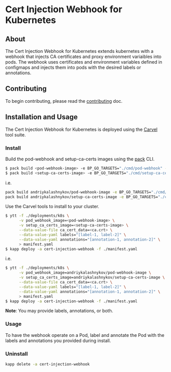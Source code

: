 # Cert Injection Webhook for Kubernetes

## About

The Cert Injection Webhook for Kubernetes extends kubernetes with a webhook that injects
CA certificates and proxy environment variaibles into pods. The webhook uses certificates and
environment variables defined in configmaps and injects them into pods with the desired labels or annotations.

## Contributing

To begin contributing, please read the [contributing](CONTRIBUTING.md) doc.

## Installation and Usage

The Cert Injection Webhook for Kubernetes is deployed using the [Carvel](hhttps://carvel.dev/) tool suite.

### Install

Build the pod-webhook and setup-ca-certs images using the [pack](https://github.com/buildpacks/pack) CLI.

```bash
$ pack build <pod-webhook-image> -e BP_GO_TARGETS="./cmd/pod-webhook" --publish
$ pack build <setup-ca-certs-image> -e BP_GO_TARGETS="./cmd/setup-ca-certs" --publish
```

i.e.

```bash
pack build andriykalashnykov/pod-webhook-image -e BP_GO_TARGETS="./cmd/pod-webhook" --publish --builder paketobuildpacks/builder:base
pack build andriykalashnykov/setup-ca-certs-image -e BP_GO_TARGETS="./cmd/setup-ca-certs" --publish --builder paketobuildpacks/builder:base
```

Use the Carvel tools to install to your cluster.

```bash
$ ytt -f ./deployments/k8s \
      -v pod_webhook_image=<pod-webhook-image> \
      -v setup_ca_certs_image=<setup-ca-certs-image> \
      --data-value-file ca_cert_data=<ca.crt> \
      --data-value-yaml labels="[label-1, label-2]" \
      --data-value-yaml annotations="[annotation-1, annotation-2]" \
      > manifest.yaml
$ kapp deploy -a cert-injection-webhook -f ./manifest.yaml
```

i.e.

```bash
$ ytt -f ./deployments/k8s \
      -v pod_webhook_image=andriykalashnykov/pod-webhook-image \
      -v setup_ca_certs_image=andriykalashnykov/setup-ca-certs-image \
      --data-value-file ca_cert_data=<ca.crt> \
      --data-value-yaml labels="[label-1, label-2]" \
      --data-value-yaml annotations="[annotation-1, annotation-2]" \
      > manifest.yaml
$ kapp deploy -a cert-injection-webhook -f ./manifest.yaml
```

**Note**: You may provide labels, annotations, or both.

### Usage

To have the webhook operate on a Pod, label and annotate the Pod with the labels and annotations you provided during install.

### Uninstall

```bash
kapp delete -a cert-injection-webhook
```
